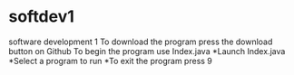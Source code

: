 # softdev1
software development 1
To download the program press the download button on Github
To begin the program use Index.java
 *Launch Index.java
 *Select a program to run
 *To exit the program press 9
